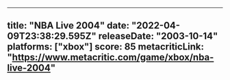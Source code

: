 
---
title: "NBA Live 2004"
date: "2022-04-09T23:38:29.595Z"
releaseDate: "2003-10-14"
platforms: ["xbox"]
score: 85
metacriticLink: "https://www.metacritic.com/game/xbox/nba-live-2004"
---
